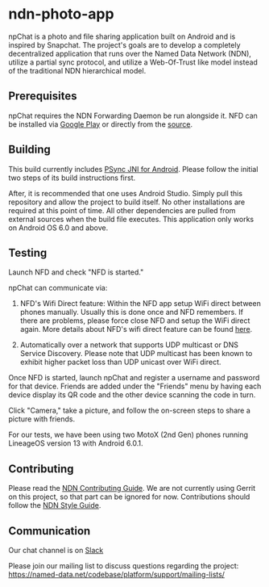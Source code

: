 # ndn-photo-app

npChat is a photo and file sharing application built on Android and is inspired by Snapchat. The project's
goals are to develop a completely decentralized application that runs over the Named Data Network (NDN), utilize
a partial sync protocol, and utilize a Web-Of-Trust like model instead of the traditional NDN hierarchical model.

## Prerequisites
npChat requires the NDN Forwarding Daemon be run alongside it. NFD can be installed via [Google Play](https://play.google.com/store/apps/details?id=net.named_data.nfd) or directly from the [source](https://github.com/named-data-mobile/NFD-android).

## Building
This build currently includes [PSync JNI for Android](https://github.com/agawande/psync-android). Please follow the initial two steps of its build instructions first. 

After, it is recommended that one uses Android Studio. Simply pull this repository and allow the project to build itself. No other installations are required at this point of time. All other dependencies are pulled from external sources when the build file executes. This application only works on Android OS 6.0 and above.

## Testing
Launch NFD and check "NFD is started." 

npChat can communicate via:
1. NFD's Wifi Direct feature: Within the NFD app setup WiFi direct between phones manually. Usually this is done once and NFD remembers. If there are problems, please force close NFD and setup the WiFi direct again. More details about NFD's wifi direct feature can be found [here](https://redmine.named-data.net/projects/nfd-android/wiki/NDN_Over_WiFi_Direct_Protocol_Specification).

2. Automatically over a network that supports UDP multicast or DNS Service Discovery. Please note that UDP multicast has been known to exhibit higher packet loss than UDP unicast over WiFi direct.

Once NFD is started, launch npChat and register a username and password for that device. Friends are added under the "Friends" menu by having each device display its QR code and the other device scanning the code in turn.

Click "Camera," take a picture, and follow the on-screen steps to share a picture with friends.

For our tests, we have been using two MotoX (2nd Gen) phones running LineageOS version 13 with Android 6.0.1.

## Contributing
Please read the [NDN Contributing Guide](https://github.com/named-data/NFD/blob/master/CONTRIBUTING.md). We are not currently using Gerrit on this project, so that part can be ignored for now. Contributions should follow the [NDN Style Guide](https://named-data.net/codebase/platform/documentation/ndn-platform-development-guidelines/cpp-code-guidelines/).

## Communication

Our chat channel is on [Slack](https://named-data.slack.com/messages)

Please join our mailing list to discuss questions regarding the project: https://named-data.net/codebase/platform/support/mailing-lists/

